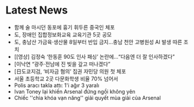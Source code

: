 # Latest News
-  함께 술 마시던 동포에 흉기 휘두른 중국인 체포
-  도, 장애인 집합정보화교육 교육기관 5곳 공모
-  도, 충남산 가금육‧생산물 8일부터 반입 금지…충남 천안 고병원성 AI 발생 따른 조치
-  [[영상] 김정숙 ‘한동훈 90도 인사 패싱’ 논란에…“다음엔 더 잘 인사하겠다”
-  [이낙연 “광주·전남에 진 빚을 갚고 떠나겠다”
-  [日도쿄지검, ‘비자금 혐의’ 집권 자민당 의원 첫 체포
-  서울 초등학교 2곳 다문화학생 비율 70% 넘어서
-  Polis aracı takla attı: 1'i ağır 3 yaralı
-  Ivan Toney lại khiến Arsenal đứng ngồi không yên
-  Chiếc ''chìa khóa vạn năng'' giải quyết mùa giải của Arsenal
